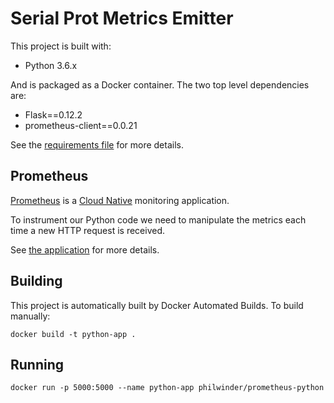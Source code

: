 # Serial Prot Metrics Emitter 

This project is built with:

- Python 3.6.x

And is packaged as a Docker container. The two top level dependencies are:

- Flask==0.12.2
- prometheus-client==0.0.21

See the [requirements file](./requirements.txt) for more details.

## Prometheus

[Prometheus](https://prometheus.io/) is a
[Cloud Native](https://winderresearch.com/what-is-cloud-native/?utm_source=github&utm_medium=web&utm_content=link)
monitoring application.

To instrument our Python code we need to manipulate the metrics each
time a new HTTP request is received.

See [the application](./app.py) for more details.

## Building

This project is automatically built by Docker Automated Builds.
To build manually:

`docker build -t python-app .`

## Running

`docker run -p 5000:5000 --name python-app philwinder/prometheus-python`